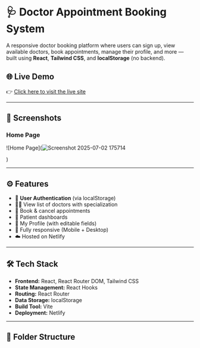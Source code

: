 # 🩺 Doctor Appointment Booking System

A responsive doctor booking platform where users can sign up, view available doctors, book appointments, manage their profile, and more — built using **React**, **Tailwind CSS**, and **localStorage** (no backend).

## 🌐 Live Demo

👉 [Click here to visit the live site](https://doctor-booking-app22.vercel.app/)

---

## 📸 Screenshots

### Home Page
![Home Page](![Screenshot 2025-07-02 175714](https://github.com/user-attachments/assets/c06106c2-57fc-47d2-9c6d-4e23da624219)

)

---

## ⚙️ Features

- 👤 **User Authentication** (via localStorage)
- 👨‍⚕️ View list of doctors with specialization
- 📅 Book & cancel appointments
- 📄 Patient dashboards
- 🔐 My Profile (with editable fields)
- 📱 Fully responsive (Mobile + Desktop)
- ☁️ Hosted on Netlify

---

## 🛠️ Tech Stack

- **Frontend:** React, React Router DOM, Tailwind CSS
- **State Management:** React Hooks
- **Routing:** React Router
- **Data Storage:** localStorage
- **Build Tool:** Vite
- **Deployment:** Netlify

---

## 📁 Folder Structure

